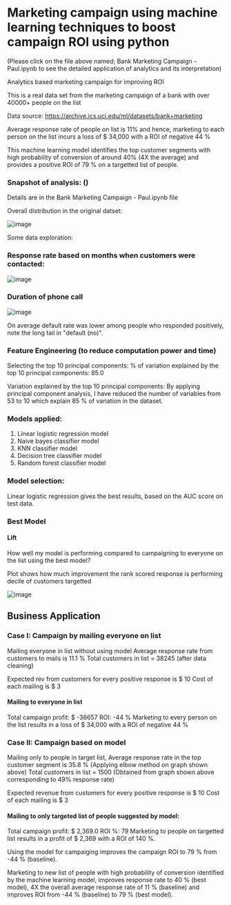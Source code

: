 # Marketing campaign using machine learning techniques to boost campaign ROI using python 

(Please click on the file above named; Bank Marketing Campaign - Paul.ipynb to see the detailed application of analytics and its interpretation)

Analytics based marketing campaign for improving ROI

This is a real data set from the marketing campaign of a bank with over 40000+ people on the list

Data source: https://archive.ics.uci.edu/ml/datasets/bank+marketing

Average response rate of people on list is 11% and hence, marketing to each person on the list incurs a loss of $ 34,000 with a ROI of negative 44 %

This machine learning model identifies the top customer segments with high probability of conversion of around 40% (4X the average) and provides a positive ROI of 79 % on a targetted list of people.

### Snapshot of analysis: ()
Details are in the Bank Marketing Campaign - Paul.ipynb file

Overall distribution in the original datset:

![image](https://user-images.githubusercontent.com/38769913/51408071-9773c080-1b2b-11e9-91a2-5605f9b51bf8.png)

Some data exploration:

### Response rate based on months when customers were contacted:  

![image](https://user-images.githubusercontent.com/38769913/51408163-ddc91f80-1b2b-11e9-81c0-c10b67bb51d8.png)

### Duration of phone call

![image](https://user-images.githubusercontent.com/38769913/51408252-1537cc00-1b2c-11e9-9596-1f63c21ec98f.png)

On average default rate was lower among people who responded positively, note the long tail in "default (no)".



### Feature Engineering (to reduce computation power and time)

Selecting the top 10 principal components: % of variation explained by the top 10 principal components: 85.0

Variation explained by the top 10 principal components: By applying principal component analysis, I have reduced the number of variables from 53 to 10 which explain 85 % of variation in the dataset.

### Models applied:

1) Linear logistic regression model
2) Naive bayes classifier model
3) KNN classifier model
4) Decision tree classifier model
5) Random forest classifier model

### Model selection: 

Linear logistic regression gives the best results, based on the AUC score on test data.

### Best Model

#### Lift
How well my model is performing compared to campaigning to everyone on the list using the best model? 

Plot shows how much improvement the rank scored response is performing decile of customers targetted 

![image](https://user-images.githubusercontent.com/38769913/51408653-7c09b500-1b2d-11e9-849c-d33d9a2ff60c.png)

## Business Application

### Case I: Campaign by mailing everyone on list

Mailing everyone in list without using model
Average response rate from customers to mails is 11.1 %
Total customers in list = 38245 (after data cleaning)

Expected rev from customers for every positive response is $ 10
Cost of each mailing is $ 3

#### Mailing to everyone in list
Total campaign profit: $ -36657
ROI: -44 %
Marketing to every person on the list results in a loss of $ 34,000 with a ROI of negative 44 %

### Case II: Campaign based on model

Mailing only to people in target list,
Average response rate in the top customer segment is 35.8 % (Applying elbow method on graph shown above)
Total customers in list = 1500 (Obtained from graph shown above corresponding to 49% response rate)

Expected revenue from customers for every positive response is $ 10
Cost of each mailing is $ 3

#### Mailing to only targeted list of people suggested by model:
Total campaign profit: $ 2,369.0
ROI %: 79
Marketing to people on targetted list results in a profit of $ 2,369 with a ROI of 140 %.

Using the model for campaiging improves the campaign ROI to 79 % from -44 % (baseline).

Marketing to new list of people with high probability of conversion identified by the machine learning model, improves response rate to 40 % (best model), 4X the overall average response rate of 11 % (baseline) and improves ROI from -44 % (baseline) to 79 % (best model).
